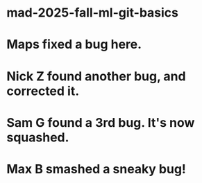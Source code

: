 # mad-2025-fall-ml-git-basics
# Maps fixed a bug here.
# Nick Z found another bug, and corrected it.
# Sam G found a 3rd bug. It's now squashed.
# Max B smashed a sneaky bug!